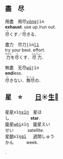 

## 盡　尽

用盡　用尽<tt>[yòng]()jìn</tt>   
**exhaust**. use up /run out.   
<ruby>尽<rt>つ</rt>くす／</ruby><ruby>尽<rt>つ</rt>きる．</ruby>   


盡力　尽力<tt>jìn[lì]()</tt>   
try your best. effort.   
<ruby>力<rt>ちから</rt>を</ruby><ruby>尽<rt>つ</rt>くす．</ruby><ruby>尽力<rt>じんりょく</rt>．</ruby>   


無盡　无尽<tt>[wú]()jìn</tt>   
**end**less.   
<ruby>尽<rt>つ</rt>きない．</ruby><ruby>無尽<rt>むじん</rt>の．</ruby>   











## 星　⭐　　[日]()☀️[生]()🌱

<ruby>星[星]()</ruby><tt>xīŋ[xīŋ]()</tt>　<ruby>星</ruby><kbd>ほ<br>し</kbd>　　　　　**star**.   
<ruby>[衛]()星</ruby><tt>[wèi]()xīŋ</tt>　<ruby>[衛]()星</ruby><kbd>えい<br>せい</kbd> 　　　satellite.   
<ruby>星[期]()</ruby><tt>xīŋ[qī]() </tt>　<ruby>[週]()間</ruby><kbd>しゅう<br>かん</kbd>　　　week.   

.

<!--




# <b>理</b> 🤔💭

理[解]() _li3[jie3]()_   
　understand.&nbsp;comprehend.  
[了]()解 _[liao3]()jie3_　…　[道]()理 _[dao4]()li3_   
　understand　…　reason.  


理[解]()`り`[`かい`]()   
　understand. comprehend.   
理`ことわり`　…　 [解]()[`わか`]()る    
　reason　…　understand.





<big>論　　论　　📚[侖仑]()　　💬[言讠]()</big>   
<big>[理]()論　[理]()论</big>　_[li˩]() lun˥˩_　　　theory.   
<big>[討]()論　[讨]()论</big>　_[tao˩]() lun˥˩_　　discuss.   

<big>淪　　沦　　📚[侖仑]()　　💦[水氵]()</big>   
<big>淪[落]()　沦[落]()</big>　_lun˧˥ [luo˥˩]()_　　fall / sink.   
<big>淪[為]()　沦[为]()</big>　_lun˧˥ [wei˥˩]()_　　become.   






<big>[緊]()急</big>　_[gin3]()giv2_　urgent. emergency.   
<big>急[劇]()</big>　_giv2[gyh4]()_　sudden. rapid.
-->









